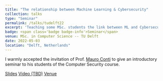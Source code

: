 ```yaml
---
title: "The relationship between Machine Learning & Cybersecurity"
collection: talks
type: "Seminar"
permalink: /talks/tudelft22
excerpt: 'Teaching some MSc. students the link between ML and Cybersecurity'
badge: <span class='badge badge-info'>Seminar</span>
venue: MSc. in Computer Science -- TU Delft
date: 2022-05-03
location: "Delft, Netherlands"
---
```


I warmly accepted the invitation of Prof. [Mauro Conti](https://www.tudelft.nl/ewi/over-de-faculteit/afdelingen/intelligent-systems/cybersecurity/people/mauro-conti) to give an introductory seminar to his students of the Computer Security course.

<a class="btn btn-outline-primary my-1 mr-1 btn-sm" href="https://gioapru.github.io/files/talks/TUDelft22_seminar.pdf" target="_blank" rel="noopener">Slides</a>
<a class="btn btn-outline-primary my-1 mr-1 btn-sm" href="#" target="_blank" rel="noopener">Video (TBD)</a>
<a class="btn btn-outline-primary my-1 mr-1 btn-sm" href="https://www.tudelft.nl/en/education/programmes/masters/cs/msc-computer-science" target="_blank" rel="noopener">Venue</a>



